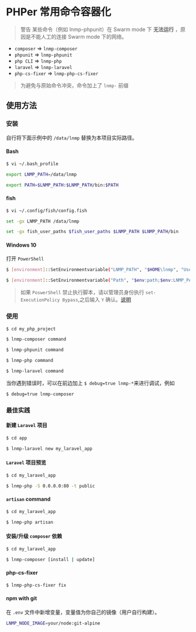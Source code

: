 # PHPer 常用命令容器化

> 警告 某些命令（例如 lnmp-phpunit）在 Swarm mode 下 **无法运行** ，原因是不能人工的连接 Swarm mode 下的网络。

* `composer` => `lnmp-composer`
* `phpunit`  => `lnmp-phpunit`
* `php CLI`  => `lnmp-php`
* `laravel`  => `lnmp-laravel`
* `php-cs-fixer` => `lnmp-php-cs-fixer`

> 为避免与原始命令冲突，命令加上了 `lnmp-` 前缀

## 使用方法

### 安装

自行将下面示例中的 `/data/lnmp` 替换为本项目实际路径。

#### Bash

```bash
$ vi ~/.bash_profile

export LNMP_PATH=/data/lnmp

export PATH=$LNMP_PATH:$LNMP_PATH/bin:$PATH
```

#### fish

```bash
$ vi ~/.config/fish/config.fish

set -gx LNMP_PATH /data/lnmp

set -gx fish_user_paths $fish_user_paths $LNMP_PATH $LNMP_PATH/bin
```

#### Windows 10

打开 `PowerShell`

```bash
$ [environment]::SetEnvironmentvariable("LNMP_PATH", "$HOME\lnmp", "User")

$ [environment]::SetEnvironmentvariable("Path", "$env:path;$env:LNMP_PATH;$env:LNMP_PATH\windows;$env:LNMP_PATH\bin;$env:LNMP_PATH\wsl", "User")
```

> 如果 `PoswerShell` 禁止执行脚本，请以管理员身份执行 `set-ExecutionPolicy Bypass`,之后输入 `Y` 确认。[说明](https://docs.microsoft.com/zh-cn/powershell/module/microsoft.powershell.core/about/about_execution_policies)

### 使用

```bash
$ cd my_php_project

$ lnmp-composer command

$ lnmp-phpunit command

$ lnmp-php command

$ lnmp-laravel command
```

当你遇到错误时，可以在前边加上 `$ debug=true lnmp-*`来进行调试，例如

```bash
$ debug=true lnmp-composer
```

### 最佳实践

#### 新建 `Laravel` 项目

```bash
$ cd app

$ lnmp-laravel new my_laravel_app
```

#### `Laravel` 项目预览

```bash
$ cd my_laravel_app

$ lnmp-php -S 0.0.0.0:80 -t public
```

#### `artisan` command

```bash
$ cd my_laravel_app

$ lnmp-php artisan
```

#### 安装/升级 `composer` 依赖

```bash
$ cd my_laravel_app

$ lnmp-composer [install | update]
```

#### php-cs-fixer

```bash
$ lnmp-php-cs-fixer fix
```

#### npm with git

在 `.env` 文件中新增变量，变量值为你自己的镜像（用户自行构建）。

```bash
LNMP_NODE_IMAGE=your/node:git-alpine
```
